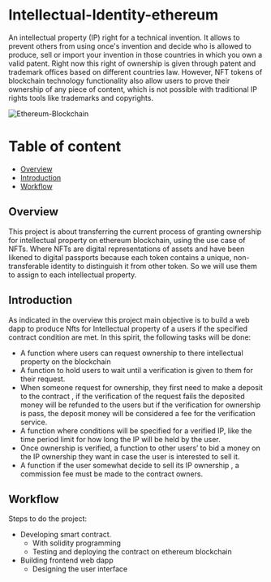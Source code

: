 # Intellectual-Identity-ethereum

An intellectual property (IP) right for a technical invention. It allows to prevent others from using once's invention and decide who is allowed to produce, sell or import your invention in those countries in which you own a valid patent. Right now this right  of ownership is given through patent and trademark offices based on different countries law. However, NFT tokens of blockchain technology functionality also allow users to prove their ownership of any piece of content, which is not possible with traditional IP rights tools like trademarks and copyrights.

![Ethereum-Blockchain](https://github.com/RYees/dapps-gps/blob/main/images/copy.png)

# Table of content
* [Overview](#overview)
* [Introduction](#introduction)
* [Workflow](#workflow)


## Overview
This project is about transferring the current process of granting ownership for intellectual property on ethereum blockchain, using the use case of NFTs. Where NFTs are digital representations of assets and have been likened to digital passports because each token contains a unique, non-transferable identity to distinguish it from other token. So we will use them to assign to each intellectual property.


## Introduction
As indicated in the overview this project main objective is to build a web dapp to produce Nfts for Intellectual property of a users if the specified contract condition are met. In this spirit, the following tasks will be done:
* A function where users can request ownership to there intellectual property on the blockchain
* A function to hold users to wait until a verification is given to them for their request.
* When someone request for ownership, they first need to make a deposit to the contract , if the verification of the request fails the deposited money will be refunded to the users but if the verification for ownership is pass, the deposit money will be considered a fee for the verification service.
* A function where conditions will be specified for a verified IP, like the time period limit for how long the IP will be held by the user. 
* Once ownership is verified, a function to other users’ to bid a money on the IP ownership they want in case the user is interested to sell it.
* A function if the user somewhat decide to sell its IP ownership , a commission fee must be made to the contract owners.


## Workflow
Steps to do the project:
* Developing smart contract. 
   * With solidity programming
   * Testing and deploying the contract on ethereum blockchain
* Building frontend web dapp
   * Designing the user interface
